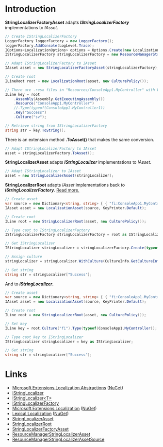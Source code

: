 # Introduction
**StringLocalizerFactoryAsset** adapts <b><i>IStringLocalizerFactory</i></b> implementations to *IAsset*.

```csharp
// Create IStringLocalizerFactory
LoggerFactory loggerFactory = new LoggerFactory();
loggerFactory.AddConsole(LogLevel.Trace);
IOptions<LocalizationOptions> options = Options.Create(new LocalizationOptions { ResourcesPath = "" });
IStringLocalizerFactory stringLocalizerFactory = new ResourceManagerStringLocalizerFactory(options, loggerFactory);

// Adapt IStringLocalizerFactory to IAsset
IAsset asset = new StringLocalizerFactoryAsset(stringLocalizerFactory);

// Create root
ILineRoot root = new LocalizationRoot(asset, new CulturePolicy());

// There are .resx files in "Resources/ConsoleApp1.MyController" with keys "Success" and "Error"
ILine key = root
    .Assembly(Assembly.GetExecutingAssembly())
    .Resource("ConsoleApp1.MyController")
    //.Type(typeof(ConsoleApp1.MyController1))
    .Key("Success")
    .Culture("sv");

// Retrieve string from IStringLocalizerFactory
string str = key.ToString();
```

There is an extension method **.ToAsset()** that makes the same conversion.

```csharp
// Adapt IStringLocalizerFactory to IAsset
asset = stringLocalizerFactory.ToAsset();
```

**StringLocalizerAsset** adapts <b><i>IStringLocalizer</i></b> implementations to *IAsset*.

```csharp
// Adapt IStringLocalizer to IAsset
asset = new StringLocalizerAsset(stringLocalizer);
```

**StringLocalizerRoot** adapts *IAsset* implementations back to <b><i>IStringLocalizerFactory</i></b>. [Read more.](../ILine/ILineRoot/#string-localizer)

```csharp
// Create asset
var source = new Dictionary<string, string> { { "fi:ConsoleApp1.MyController:Success", "Onnistui" } };
IAsset asset = new LocalizationAsset(source, KeyPrinter.Default);

// Create root
ILine root = new StringLocalizerRoot(asset, new CulturePolicy());

// Type cast to IStringLocalizerFactory
IStringLocalizerFactory stringLocalizerFactory = root as IStringLocalizerFactory;

// Get IStringLocalizer
IStringLocalizer stringLocalizer = stringLocalizerFactory.Create(typeof(ConsoleApp1.MyController));

// Assign culture
stringLocalizer = stringLocalizer.WithCulture(CultureInfo.GetCultureInfo("fi"));

// Get string
string str = stringLocalizer["Success"];
```

And to <b><i>IStringLocalizer</i></b>.

```csharp
// Create asset
var source = new Dictionary<string, string> { { "fi:ConsoleApp1.MyController:Success", "Onnistui" } };
IAsset asset = new LocalizationAsset(source, KeyPrinter.Default);

// Create root
ILine root = new StringLocalizerRoot(asset, new CulturePolicy());

// Set key
ILine key = root.Culture("fi").Type(typeof(ConsoleApp1.MyController));

// Type cast key to IStringLocalizer
IStringLocalizer stringLocalizer = key as IStringLocalizer;

// Get string
string str = stringLocalizer["Success"];
```


# Links
* [Microsoft.Extensions.Localization.Abstractions](https://github.com/aspnet/Extensions/tree/master/src/Localization/Abstractions/src) ([NuGet](https://www.nuget.org/packages/Microsoft.Extensions.Localization.Abstractions/))
 * [IStringLocalizer](https://github.com/aspnet/Extensions/blob/master/src/Localization/Abstractions/src/IStringLocalizer.cs) 
 * [IStringLocalizer&lt;T&gt;](https://github.com/aspnet/Extensions/blob/master/src/Localization/Abstractions/src/IStringLocalizerOfT.cs)
 * [IStringLocalizerFactory](https://github.com/aspnet/Extensions/blob/master/src/Localization/Abstractions/src/IStringLocalizerFactory.cs)
* [Microsoft.Extensions.Localization](https://github.com/aspnet/Localization/tree/master/src/Microsoft.Extensions.Localization) ([NuGet](https://www.nuget.org/packages/Microsoft.Extensions.Localization/))
* [Lexical.Localization](https://github.com/tagcode/Lexical.Localization/tree/master/Lexical.Localization) ([NuGet](https://www.nuget.org/packages/Lexical.Localization/))
 * [StringLocalizerAsset](https://github.com/tagcode/Lexical.Localization/blob/master/Lexical.Localization/LocalizationAsset/StringLocalizerAsset.cs)
 * [StringLocalizerRoot](https://github.com/tagcode/Lexical.Localization/blob/master/Lexical.Localization/LocalizationAsset/StringLocalizerRoot.cs)
 * [StringLocalizerFactoryAsset](https://github.com/tagcode/Lexical.Localization/blob/master/Lexical.Localization/LocalizationAsset/StringLocalizerFactoryAsset.cs)
 * [ResourceManagerStringLocalizerAsset](https://github.com/tagcode/Lexical.Localization/blob/master/Lexical.Localization/LocalizationAsset/ResourceManagerStringLocalizerAsset.cs)
 * [ResourceManagerStringLocalizerAssetSource](https://github.com/tagcode/Lexical.Localization/blob/master/Lexical.Localization/LocalizationAsset/ResourceManagerStringLocalizerAssetSource.cs)

